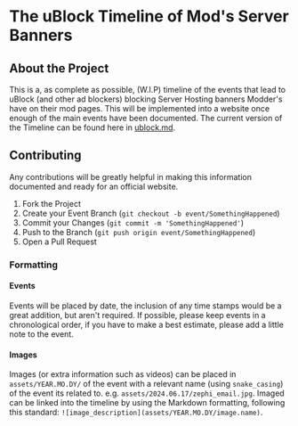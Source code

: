 # The uBlock Timeline of Mod's Server Banners

## About the Project

This is a, as complete as possible, (W.I.P) timeline of the events that lead to uBlock (and other ad blockers) blocking Server Hosting banners Modder's have on their mod pages.
This will be implemented into a website once enough of the main events have been documented.
The current version of the Timeline can be found here in [ublock.md](ublock.md).

## Contributing

Any contributions will be greatly helpful in making this information documented and ready for an official website.

1. Fork the Project
2. Create your Event Branch (`git checkout -b event/SomethingHappened`)
3. Commit your Changes (`git commit -m 'SomethingHappened'`)
4. Push to the Branch (`git push origin event/SomethingHappened`)
5. Open a Pull Request

### Formatting

#### Events

Events will be placed by date, the inclusion of any time stamps would be a great addition, but aren't required. If possible, please keep events in a chronological order, if you have to make a best estimate, please add a little note to the event.

#### Images

Images (or extra information such as videos) can be placed in `assets/YEAR.MO.DY/` of the event with a relevant name (using `snake_casing`) of the event its related to. e.g. `assets/2024.06.17/zephi_email.jpg`.
Imaged can be linked into the timeline by using the Markdown formatting, following this standard: `![image_description](assets/YEAR.MO.DY/image.name)`.
